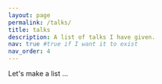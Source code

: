 ```yaml
---
layout: page
permalink: /talks/
title: talks
description: A list of talks I have given.
nav: true #true if I want it to exist
nav_order: 4
---
```


Let's make a list
...
